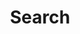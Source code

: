 ---
title: "Search"
slug: "search"
layout: "search"
outputs:
    - html
    - json
menu:
    main:
        weight: 99
        params: 
            icon: search
---